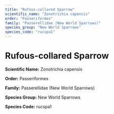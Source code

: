 ```yaml
---
title: "Rufous-collared Sparrow"
scientific_name: "Zonotrichia capensis"
order: "Passeriformes"
family: "Passerellidae (New World Sparrows)"
species_group: "New World Sparrows"
species_code: "rucspa1"
---
```


# Rufous-collared Sparrow

**Scientific Name:** Zonotrichia capensis

**Order:** Passeriformes

**Family:** Passerellidae (New World Sparrows)

**Species Group:** New World Sparrows

**Species Code:** rucspa1
